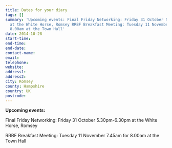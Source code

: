 ```yaml
---
title: Dates for your diary
tags: []
summary: 'Upcoming events: Final Friday Networking: Friday 31 October 5.30pm-6.30pm
  at the White Horse, Romsey RRBF Breakfast Meeting: Tuesday 11 November 7.45am for
  8.00am at the Town Hall'
date: 2014-10-28
start-time: 
end-time: 
end-date: 
contact-name: 
email: 
telephone: 
website: 
address1: 
address2: 
city: Romsey
county: Hampshire
country: UK
postcode: 
---
```

 **Upcoming events:**

Final Friday Networking: Friday 31 October 5.30pm-6.30pm at the White Horse, Romsey

RRBF Breakfast Meeting: Tuesday 11 November 7.45am for 8.00am at the Town Hall


